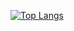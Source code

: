 [![Top Langs](https://github-readme-stats.vercel.app/api/top-langs/?username=TWoWsCreator&layout=compact)](https://github.com/anuraghazra/github-readme-stats)
